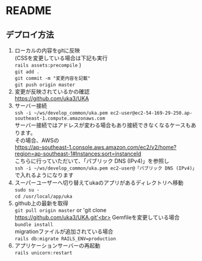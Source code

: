 # README

## デプロイ方法
1. ローカルの内容をgitに反映 <br>
	(CSSを変更している場合は下記も実行 <br>
	`rails assets:precompile` )<br>
	`git add .` <br>
	`git commit -m "変更内容を記載"` <br>
	`git push origin master` <br>
2. 変更が反映されているかの確認 <br>
	https://github.com/uka3/UKA <br>
3. サーバー接続 <br>
	`ssh -i ~/ws/develop_common/uka.pem ec2-user@ec2-54-169-29-250.ap-southeast-1.compute.amazonaws.com` <br>
	サーバー接続ではアドレスが変わる場合もあり接続できなくなるケースもあります。 <br>
	その場合、AWSの <br>
	https://ap-southeast-1.console.aws.amazon.com/ec2/v2/home?region=ap-southeast-1#Instances:sort=instanceId  <br>
	こちらに行っていただいて、「パブリック DNS (IPv4)」を参照し <br>
	`ssh -i ~/ws/develop_common/uka.pem ec2-user@「パブリック DNS (IPv4)」` <br>
	で入れるようになります <br>
4. スーパーユーザーへ切り替えてukaのアプリがあるディレクトリへ移動 <br>
	`sudo su -` <br>
	`cd /usr/local/app/uka` <br>
5. github上の最新を取得 <br>
	`git pull origin master` or 'git clone https://github.com/uka3/UKA.git'<br>
	Gemfileを変更している場合 <br>
	`bundle install` <br>
	migrationファイルが追加されている場合 <br>
	`rails db:migrate RAILS_ENV=production` <br>
6. アプリケーションサーバーの再起動 <br>
	`rails unicorn:restart` <br>
